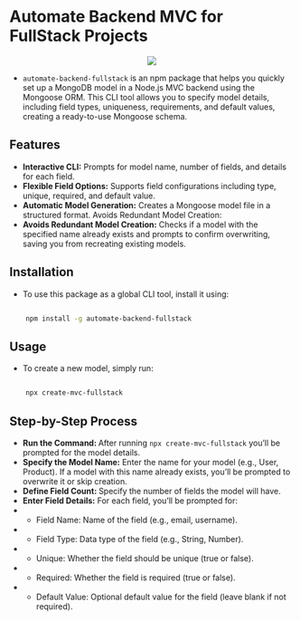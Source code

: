# Automate Backend MVC for FullStack Projects

<p align="center">
  <a href="https://skillicons.dev">
    <img src="https://skillicons.dev/icons?i=mongodb,npm,nodejs,express,js" />
  </a>
</p>

- `automate-backend-fullstack` is an npm package that helps you quickly set up a MongoDB model in a Node.js MVC backend using the Mongoose ORM. This CLI tool allows you to specify model details, including field types, uniqueness, requirements, and default values, creating a ready-to-use Mongoose schema.

## Features

- <b>Interactive CLI:</b> Prompts for model name, number of fields, and details for each field.
- <b>Flexible Field Options:</b> Supports field configurations including type, unique, required, and default value.
- <b>Automatic Model Generation:</b>  Creates a Mongoose model file in a structured format. Avoids Redundant Model Creation:
- <b>Avoids Redundant Model Creation:</b>  Checks if a model with the specified name already exists and prompts to confirm overwriting, saving you from recreating existing models.

## Installation

- To use this package as a global CLI tool, install it using:

```bash

    npm install -g automate-backend-fullstack 

```

## Usage

- To create a new model, simply run:


```bash

    npx create-mvc-fullstack 

```

## Step-by-Step Process

- <b>Run the Command: </b> After running `npx create-mvc-fullstack`  you’ll be prompted for the model details.
- <b>Specify the Model Name:</b> Enter the name for your model (e.g., User, Product). If a model with this name already exists, you’ll be prompted to overwrite it or skip creation.
- <b>Define Field Count: </b> Specify the number of fields the model will have.
- <b>Enter Field Details:</b> For each field, you’ll be prompted for:
- - Field Name: Name of the field (e.g., email, username).
- - Field Type: Data type of the field (e.g., String, Number).
- - Unique: Whether the field should be unique (true or false).
- - Required: Whether the field is required (true or false).
- - Default Value: Optional default value for the field (leave blank if not required).